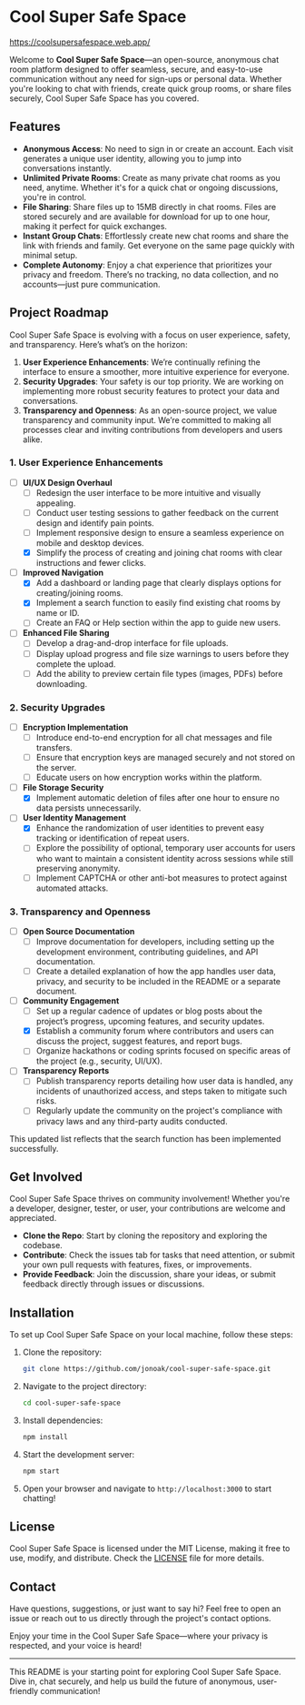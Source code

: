 # Cool Super Safe Space

https://coolsupersafespace.web.app/

Welcome to **Cool Super Safe Space**—an open-source, anonymous chat room platform designed to offer seamless, secure, and easy-to-use communication without any need for sign-ups or personal data. Whether you're looking to chat with friends, create quick group rooms, or share files securely, Cool Super Safe Space has you covered.

## Features

- **Anonymous Access**: No need to sign in or create an account. Each visit generates a unique user identity, allowing you to jump into conversations instantly.
- **Unlimited Private Rooms**: Create as many private chat rooms as you need, anytime. Whether it's for a quick chat or ongoing discussions, you're in control.
- **File Sharing**: Share files up to 15MB directly in chat rooms. Files are stored securely and are available for download for up to one hour, making it perfect for quick exchanges.
- **Instant Group Chats**: Effortlessly create new chat rooms and share the link with friends and family. Get everyone on the same page quickly with minimal setup.
- **Complete Autonomy**: Enjoy a chat experience that prioritizes your privacy and freedom. There’s no tracking, no data collection, and no accounts—just pure communication.

## Project Roadmap

Cool Super Safe Space is evolving with a focus on user experience, safety, and transparency. Here’s what’s on the horizon:

1. **User Experience Enhancements**: We’re continually refining the interface to ensure a smoother, more intuitive experience for everyone.
2. **Security Upgrades**: Your safety is our top priority. We are working on implementing more robust security features to protect your data and conversations.
3. **Transparency and Openness**: As an open-source project, we value transparency and community input. We’re committed to making all processes clear and inviting contributions from developers and users alike.




### 1. User Experience Enhancements

- [ ] **UI/UX Design Overhaul**
  - [ ] Redesign the user interface to be more intuitive and visually appealing.
  - [ ] Conduct user testing sessions to gather feedback on the current design and identify pain points.
  - [ ] Implement responsive design to ensure a seamless experience on mobile and desktop devices.
  - [x] Simplify the process of creating and joining chat rooms with clear instructions and fewer clicks.

- [ ] **Improved Navigation**
  - [x] Add a dashboard or landing page that clearly displays options for creating/joining rooms.
  - [x] Implement a search function to easily find existing chat rooms by name or ID.
  - [ ] Create an FAQ or Help section within the app to guide new users.

- [ ] **Enhanced File Sharing**
  - [ ] Develop a drag-and-drop interface for file uploads.
  - [ ] Display upload progress and file size warnings to users before they complete the upload.
  - [ ] Add the ability to preview certain file types (images, PDFs) before downloading.

### 2. Security Upgrades

- [ ] **Encryption Implementation**
  - [ ] Introduce end-to-end encryption for all chat messages and file transfers.
  - [ ] Ensure that encryption keys are managed securely and not stored on the server.
  - [ ] Educate users on how encryption works within the platform.

- [ ] **File Storage Security**
  - [x] Implement automatic deletion of files after one hour to ensure no data persists unnecessarily.

- [ ] **User Identity Management**
  - [x] Enhance the randomization of user identities to prevent easy tracking or identification of repeat users.
  - [ ] Explore the possibility of optional, temporary user accounts for users who want to maintain a consistent identity across sessions while still preserving anonymity.
  - [ ] Implement CAPTCHA or other anti-bot measures to protect against automated attacks.

### 3. Transparency and Openness

- [ ] **Open Source Documentation**
  - [ ] Improve documentation for developers, including setting up the development environment, contributing guidelines, and API documentation.
  - [ ] Create a detailed explanation of how the app handles user data, privacy, and security to be included in the README or a separate document.

- [ ] **Community Engagement**
  - [ ] Set up a regular cadence of updates or blog posts about the project’s progress, upcoming features, and security updates.
  - [x] Establish a community forum where contributors and users can discuss the project, suggest features, and report bugs.
  - [ ] Organize hackathons or coding sprints focused on specific areas of the project (e.g., security, UI/UX).

- [ ] **Transparency Reports**
  - [ ] Publish transparency reports detailing how user data is handled, any incidents of unauthorized access, and steps taken to mitigate such risks.
  - [ ] Regularly update the community on the project's compliance with privacy laws and any third-party audits conducted.

This updated list reflects that the search function has been implemented successfully.

## Get Involved

Cool Super Safe Space thrives on community involvement! Whether you're a developer, designer, tester, or user, your contributions are welcome and appreciated.

- **Clone the Repo**: Start by cloning the repository and exploring the codebase.
- **Contribute**: Check the issues tab for tasks that need attention, or submit your own pull requests with features, fixes, or improvements.
- **Provide Feedback**: Join the discussion, share your ideas, or submit feedback directly through issues or discussions.

## Installation

To set up Cool Super Safe Space on your local machine, follow these steps:

1. Clone the repository:
   ```bash
   git clone https://github.com/jonoak/cool-super-safe-space.git
   ```
2. Navigate to the project directory:
   ```bash
   cd cool-super-safe-space
   ```
3. Install dependencies:
   ```bash
   npm install
   ```
4. Start the development server:
   ```bash
   npm start
   ```
5. Open your browser and navigate to `http://localhost:3000` to start chatting!

## License

Cool Super Safe Space is licensed under the MIT License, making it free to use, modify, and distribute. Check the [LICENSE](LICENSE) file for more details.

## Contact

Have questions, suggestions, or just want to say hi? Feel free to open an issue or reach out to us directly through the project's contact options.

Enjoy your time in the Cool Super Safe Space—where your privacy is respected, and your voice is heard!

---

This README is your starting point for exploring Cool Super Safe Space. Dive in, chat securely, and help us build the future of anonymous, user-friendly communication!
